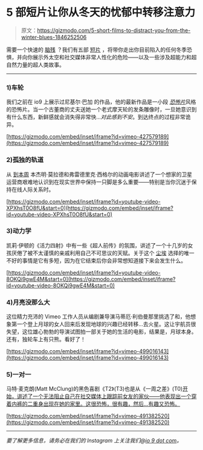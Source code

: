 # 5 部短片让你从冬天的忧郁中转移注意力

> 原文：<https://gizmodo.com/5-short-films-to-distract-you-from-the-winter-blues-1846252506>

需要一个快速的 [脑残](https://gizmodo.com/5-sci-fi-and-horror-shorts-to-help-fill-that-no-new-mov-1843262841) ？我们有五部 [短片](https://io9.gizmodo.com/5-short-sci-fi-and-fantasy-films-to-watch-when-you-dont-1842586271) ，将带你走出你目前陷入的任何冬季恐惧，并向你展示外太空和社交媒体非常人性化的危险——以及一些涉及超能力和超自然力量的超人类故事。



* * *

### 1)车轮

我们之前在 io9 上展示过尼基尔·巴加 的作品，他的最新作品是一小段 [*恐怖片*](https://io9.gizmodo.com/shudders-creepshow-horror-anthology-series-is-off-to-a-1838082270)风格的恐怖片。当一个古董商的丈夫送她一个老式摩天轮的发条雕像时，一旦她意识到有什么东西，新鲜感就会消失得非常快...*对此感到不安*。到达终点的过程非常诡异。

 [https://gizmodo.com/embed/inset/iframe?id=vimeo-427579189](https://gizmodo.com/embed/inset/iframe?id=vimeo-427579189) 

### 2)孤独的轨道

从 [到本周](https://www.shortoftheweek.com/2021/01/28/the-lonely-orbit/) 本杰明·莫拉德和弗雷德里克·西格尔的动画电影讲述了一个想家的卫星运营商艰难地认识到在现实世界中保持一只脚是多么重要——特别是当你沉迷于保持在线人际关系时。

 [https://gizmodo.com/embed/inset/iframe?id=youtube-video-XPXhsT0O8fU&start=0](https://gizmodo.com/embed/inset/iframe?id=youtube-video-XPXhsT0O8fU&start=0) 

### 3)动力学

凯莉·伊顿的《活力四射》中有一些《超人前传》的氛围，讲述了一个十几岁的女孩厌倦了被不太谨慎的亲戚利用自己不可思议的天赋。关于这个 [尘埃](https://www.youtube.com/channel/UC7sDT8jZ76VLV1u__krUutA) 选择的唯一不好的事情是它有多短，因为在它结束后你会非常想知道接下来会发生什么。

 [https://gizmodo.com/embed/inset/iframe?id=youtube-video-8OKQi9gwE4M&start=0](https://gizmodo.com/embed/inset/iframe?id=youtube-video-8OKQi9gwE4M&start=0) 

### 4)月亮没那么大

这位精力充沛的 Vimeo 工作人员从编剧兼导演马蒂厄·利伯曼那里挑选了和，他想象第一个登上月球的女人回来后发现地球的兴趣已经转移...去火星。这让宇航员很失望，这位雄心勃勃的导演试图拍一部关于她的生活的电影，结果是，月球本身。还有，独轮车上有只熊。看好了！

 [https://gizmodo.com/embed/inset/iframe?id=vimeo-499016143](https://gizmodo.com/embed/inset/iframe?id=vimeo-499016143) 

### 5)一对一

马特·麦克朗(Matt McClung)的黑色喜剧《T2》(T3)也是从《一周之差》(T0)[开始，讲述了一个无法阻止自己在社交媒体上跟踪前女友的家伙——他表现出一个穿着内裤的二重身出现在她的家里。这很恐怖，很有趣，然后...有趣又恐怖。](https://www.shortoftheweek.com/2021/02/12/one-to-one/)

 [https://gizmodo.com/embed/inset/iframe?id=vimeo-491382520](https://gizmodo.com/embed/inset/iframe?id=vimeo-491382520) 

* * *

*要了解更多信息，请务必在我们的 Instagram 上关注我们@*[*io 9 dot com*](https://www.instagram.com/io9dotcom)*。*